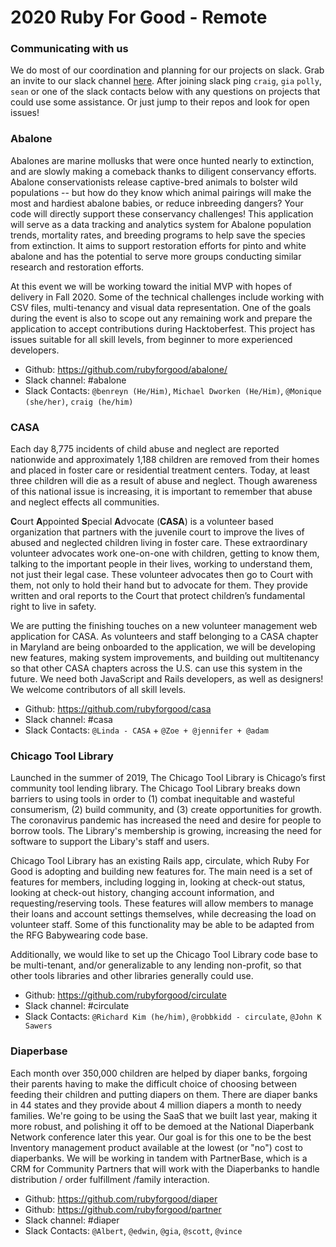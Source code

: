 # 2020 Ruby For Good - Remote

### Communicating with us

We do most of our coordination and planning for our projects on slack. Grab an invite to our slack channel [here](https://rubyforgood.herokuapp.com). After joining slack ping `craig`, `gia` `polly`, `sean` or one of the slack contacts below with any questions on projects that could use some assistance. Or just jump to their repos and look for open issues!

### Abalone

Abalones are marine mollusks that were once hunted nearly to extinction, and are slowly making a comeback thanks to diligent conservancy efforts.  Abalone conservationists release captive-bred animals to bolster wild populations -- but how do they know which animal pairings will make the most and hardiest abalone babies, or reduce inbreeding dangers? Your code will directly support these conservancy challenges! This application will serve as a data tracking and analytics system for Abalone population trends, mortality rates, and breeding programs to help save the species from extinction. It aims to support restoration efforts for pinto and white abalone and has the potential to serve more groups conducting similar research and restoration efforts.

At this event we will be working toward the initial MVP with hopes of delivery in Fall 2020. Some of the technical challenges include working with CSV files, multi-tenancy and visual data representation. One of the goals during the event is also to scope out any remaining work and prepare the application to accept contributions during Hacktoberfest. This project has issues suitable for all skill levels, from beginner to more experienced developers.

* Github: https://github.com/rubyforgood/abalone/
* Slack channel: #abalone
* Slack Contacts: `@benreyn (He/Him)`, `Michael Dworken (He/Him)`, `@Monique (she/her)`, `craig (he/him)`

### CASA

Each day 8,775 incidents of child abuse and neglect are reported nationwide and approximately 1,188 children are removed from their homes and placed in foster care or residential treatment centers. Today, at least three children will die as a result of abuse and neglect. Though awareness of this national issue is increasing, it is important to remember that abuse and neglect effects all communities.

**C**ourt **A**ppointed **S**pecial **A**dvocate (**CASA**) is a volunteer based organization that partners with the juvenile court to improve the lives of abused and neglected children living in foster care. These extraordinary volunteer advocates work one-on-one with children, getting to know them, talking to the important people in their lives, working to understand them, not just their legal case. These volunteer advocates then go to Court with them, not only to hold their hand but to advocate for them. They provide written and oral reports to the Court that
protect children’s fundamental right to live in safety.

We are putting the finishing touches on a new volunteer management web application for CASA. As volunteers and staff belonging to a CASA chapter in Maryland are being onboarded to the application, we will be developing new features, making system improvements, and building out multitenancy so that other CASA chapters across the U.S. can use this system in the future. We need both JavaScript and Rails developers, as well as designers! We welcome contributors of all skill levels.

* Github: https://github.com/rubyforgood/casa
* Slack channel: #casa
* Slack Contacts: `@Linda - CASA` + `@Zoe + @jennifer + @adam`

### Chicago Tool Library

Launched in the summer of 2019, The Chicago Tool Library is Chicago’s first community tool lending library. The Chicago Tool Library breaks down barriers to using tools in order to (1) combat inequitable and wasteful consumerism, (2) build community, and (3) create opportunities for growth. The coronavirus pandemic has increased the need and desire for people to borrow tools. The Library's membership is growing, increasing the need for software to support the Libary's staff and users.

Chicago Tool Library has an existing Rails app, circulate, which Ruby For Good is adopting and building new features for. The main need is a set of features for members, including logging in, looking at check-out status, looking at check-out history, changing account information, and requesting/reserving tools. These features will allow members to manage their loans and account settings themselves, while decreasing the load on volunteer staff. Some of this functionality may be able to be adapted from the RFG Babywearing code base.

Additionally, we would like to set up the Chicago Tool Library code base to be multi-tenant, and/or generalizable to any lending non-profit, so that other tools libraries and other libraries generally could use.
 
* Github: https://github.com/rubyforgood/circulate
* Slack channel: #circulate
* Slack Contacts: `@Richard Kim (he/him)`, `@robbkidd - circulate`, `@John K Sawers`



### Diaperbase

Each month over 350,000 children are helped by diaper banks, forgoing their parents having to make the difficult choice of choosing between feeding their children and putting diapers on them. There are diaper banks in 44 states and they provide about 4 million diapers a month to needy families. We're going to be using the SaaS that we built last year, making it more robust, and polishing it off to be demoed at the National Diaperbank Network conference later this year. Our goal is for this one to be the best Inventory management product available at the lowest (or "no") cost to diaperbanks. We will be working in tandem with PartnerBase, which is a CRM for Community Partners that will work with the Diaperbanks to handle distribution / order fulfillment /family interaction.
 
* Github: https://github.com/rubyforgood/diaper
* Github: https://github.com/rubyforgood/partner
* Slack channel: #diaper
* Slack Contacts: `@Albert`, `@edwin`, `@gia`, `@scott`, `@vince`


